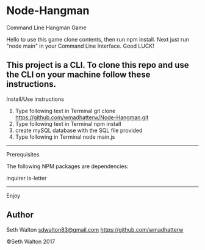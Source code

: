 # Node-Hangman
Command Line Hangman Game

Hello to use this game clone contents, then run npm install.  Next just run "node main" in your Command Line Interface.  Good LUCK!

This project is a CLI. To clone this repo and use the CLI on your machine follow these instructions.
----------------------------------------------------------------------------

Install/Use instructions

1. Type following text in Terminal
git clone https://github.com/wmadhatterw/Node-Hangman.git
2. Type following text in Terminal
npm install
3. create mySQL database with the SQL file provided
4. Type following in Terminal
node main.js

----------------------------------------------------------------------------

Prerequisites

The following NPM packages are dependencies:

inquirer
is-letter


----------------------------------------------------------------------------
Enjoy
## Author

Seth Walton sdwalton83@gmail.com https://github.com/wmadhatterw

&copy;Seth Walton 2017
